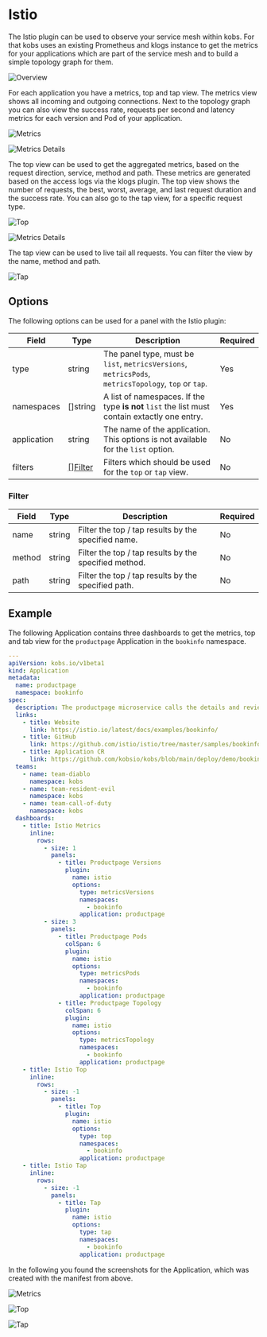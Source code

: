 # Istio

The Istio plugin can be used to observe your service mesh within kobs. For that kobs uses an existing Prometheus and klogs instance to get the metrics for your applications which are part of the service mesh and to build a simple topology graph for them.

![Overview](assets/istio-page-overview.png)

For each application you have a metrics, top and tap view. The metrics view shows all incoming and outgoing connections. Next to the topology graph you can also view the success rate, requests per second and latency metrics for each version and Pod of your application.

![Metrics](assets/istio-page-metrics-details.png)

![Metrics Details](assets/istio-page-metrics.png)

The top view can be used to get the aggregated metrics, based on the request direction, service, method and path. These metrics are generated based on the access logs via the klogs plugin. The top view shows the number of requests, the best, worst, average, and last request duration and the success rate. You can also go to the tap view, for a specific request type.

![Top](assets/istio-page-top.png)

![Metrics Details](assets/istio-page-top-details.png)

The tap view can be used to live tail all requests. You can filter the view by the name, method and path.

![Tap](assets/istio-page-tap.png)

## Options

The following options can be used for a panel with the Istio plugin:

| Field | Type | Description | Required |
| ----- | ---- | ----------- | -------- |
| type | string | The panel type, must be `list`, `metricsVersions`, `metricsPods`, `metricsTopology`, `top` or `tap`. | Yes |
| namespaces | []string | A list of namespaces. If the type **is not** `list` the list must contain extactly one entry. | Yes |
| application | string | The name of the application. This options is not available for the `list` option. | No |
| filters | [[]Filter](#filter) | Filters which should be used for the `top` or `tap` view. | No |

### Filter

| Field | Type | Description | Required |
| ----- | ---- | ----------- | -------- |
| name | string | Filter the top / tap results by the specified name. | No |
| method | string | Filter the top / tap results by the specified method. | No |
| path | string | Filter the top / tap results by the specified path. | No |

## Example

The following Application contains three dashboards to get the metrics, top and tab view for the `productpage` Application in the `bookinfo` namespace.

```yaml
---
apiVersion: kobs.io/v1beta1
kind: Application
metadata:
  name: productpage
  namespace: bookinfo
spec:
  description: The productpage microservice calls the details and reviews microservices to populate the page.
  links:
    - title: Website
      link: https://istio.io/latest/docs/examples/bookinfo/
    - title: GitHub
      link: https://github.com/istio/istio/tree/master/samples/bookinfo
    - title: Application CR
      link: https://github.com/kobsio/kobs/blob/main/deploy/demo/bookinfo/productpage-application.yaml
  teams:
    - name: team-diablo
      namespace: kobs
    - name: team-resident-evil
      namespace: kobs
    - name: team-call-of-duty
      namespace: kobs
  dashboards:
    - title: Istio Metrics
      inline:
        rows:
          - size: 1
            panels:
              - title: Productpage Versions
                plugin:
                  name: istio
                  options:
                    type: metricsVersions
                    namespaces:
                      - bookinfo
                    application: productpage
          - size: 3
            panels:
              - title: Productpage Pods
                colSpan: 6
                plugin:
                  name: istio
                  options:
                    type: metricsPods
                    namespaces:
                      - bookinfo
                    application: productpage
              - title: Productpage Topology
                colSpan: 6
                plugin:
                  name: istio
                  options:
                    type: metricsTopology
                    namespaces:
                      - bookinfo
                    application: productpage
    - title: Istio Top
      inline:
        rows:
          - size: -1
            panels:
              - title: Top
                plugin:
                  name: istio
                  options:
                    type: top
                    namespaces:
                      - bookinfo
                    application: productpage
    - title: Istio Tap
      inline:
        rows:
          - size: -1
            panels:
              - title: Tap
                plugin:
                  name: istio
                  options:
                    type: tap
                    namespaces:
                      - bookinfo
                    application: productpage
```

In the following you found the screenshots for the Application, which was created with the manifest from above.

![Metrics](assets/istio-panel-metrics.png)

![Top](assets/istio-panel-top.png)

![Tap](assets/istio-panel-tap.png)
